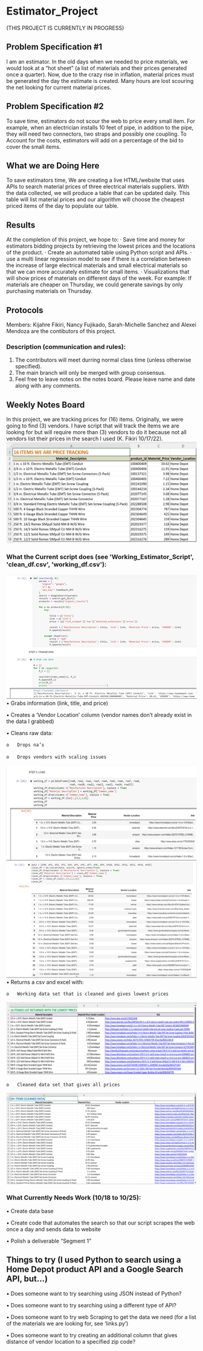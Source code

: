 # Estimator_Project
(THIS PROJECT IS CURRENTLY IN PROGRESS)

## Problem Specification #1
I am an estimator. In the old days when we needed to price materials, we would look at a “hot sheet” (a list of materials and their prices generated once a quarter). Now, due to the crazy rise in inflation, material prices must be generated the day the estimate is created. Many hours are lost scouring the net looking for current material prices.

## Problem Specification #2
To save time, estimators do not scour the web to price every small item. For example, when an electrician installs 10 feet of pipe, in addition to the pipe, they will need two connectors, two straps and possibly one coupling. To Account for the costs, estimators will add on a percentage of the bid to cover the small items.

## What we are Doing Here
To save estimators time, We are creating a live HTML/website that uses APIs to search material prices of three electrical materials suppliers. With the data collected, we will produce a table that can be updated daily. This table will list material prices and our algorithm will choose the cheapest priced items of the day to populate our table.

## Results
At the completion of this project, we hope to:
·       Save time and money for estimators bidding projects by retrieving the lowest prices and the locations of the product.
·       Create an automated table using Python script and APIs.
·       use a multi linear regression model to see if there is a correlation between the increase of large electrical materials and small electrical materials so that we can more accurately estimate for small items.
·       Visualizations that will show prices of materials on different days of the week. For example: If materials are cheaper on Thursday, we could generate savings by only purchasing materials on Thursday.

## Protocols
Members: Kijahre Fikiri, Nancy Fujikado, Sarah-Michelle Sanchez and Alexei Mendoza are the contibutors of this project.

### Description (communication and rules):
1.	The contributors will meet durring normal class time (unless otherwise specified).
2.	The main branch will only be merged with group consensus.
3. 	Feel free to leave notes on the notes board. Please leave name and date along with any comments.

## Weekly Notes Board
In this project, we are tracking prices for (16) items. Originally, we were going to find (3) vendors. I have script that will track the items we are looking for but will require more than (3) vendors to do it because not all vendors list their prices in the search I used (K. Fikiri 10/17/22).
![Alt text](https://github.com/thegreatkeej/Estimator_Project/blob/main/images/Picture1.png)

### What the Current script does (see 'Working_Estimator_Script', 'clean_df.csv', 'working_df.csv'):

![Alt text](https://github.com/thegreatkeej/Estimator_Project/blob/main/images/Picture2.png)
•	Grabs information (link, title, and price)

•	Creates a ‘Vendor Location’ column (vendor names don’t already exist in the data I grabbed)

•	Cleans raw data:

  	o	Drops na’s

  	o	Drops vendors with scaling issues

![Alt text](https://github.com/thegreatkeej/Estimator_Project/blob/main/images/Picture3.png)
![Alt text](https://github.com/thegreatkeej/Estimator_Project/blob/main/images/Picture4.png)
•	Returns a csv and excel with:	

	o	Working data set that is cleaned and gives lowest prices

![Alt text](https://github.com/thegreatkeej/Estimator_Project/blob/main/images/Picture5.png)

	o	Cleaned data set that gives all prices
![Alt text](https://github.com/thegreatkeej/Estimator_Project/blob/main/images/Picture6.png)

### What Currently Needs Work (10/18 to 10/25):

•	Create data base 

•	Create code that automates the search so that our script scrapes the web once a day and sends data to website

•	Polish a deliverable “Segment 1”

## Things to try (I used Python to search using a Home Depot product API and a Google Search API, but...)

•	Does someone want to try searching using JSON instead of Python?

•	Does someone want to try searching using a different type of API?

•	Does someone want to try web Scraping to get the data we need (for a list of the materials we are looking for, see ‘links.py’)

•	Does someone want to try creating an additional column that gives distance of vendor location to a specified zip code?

